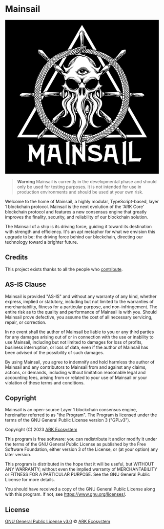 # Mainsail

![Logo](logo.jpeg)

> **Warning**
> Mainsail is currently in the developmental phase and should only be used for testing purposes. It is not intended for use in production environments and should be used at your own risk.

Welcome to the home of Mainsail, a highly modular, TypeScript-based, layer 1 blockchain protocol. Mainsail is the next evolution of the 'ARK Core' blockchain protocol and features a new consensus engine that greatly improves the finality, security, and reliability of our blockchain solution.

The Mainsail of a ship is its driving force, guiding it toward its destination with strength and efficiency. It's an apt metaphor for what we envision this upgrade to be: the driving force behind our blockchain, directing our technology toward a brighter future.

## Credits

This project exists thanks to all the people who [contribute](../../contributors).

## AS-IS Clause

Mainsail is provided "AS-IS" and without any warranty of any kind, whether express, implied or statutory, including but not limited to the warranties of merchantability, fitness for a particular purpose, and non-infringement. The entire risk as to the quality and performance of Mainsail is with you. Should Mainsail prove defective, you assume the cost of all necessary servicing, repair, or correction.

In no event shall the author of Mainsail be liable to you or any third parties for any damages arising out of or in connection with the use or inability to use Mainsail, including but not limited to damages for loss of profits, business interruption, or loss of data, even if the author of Mainsail has been advised of the possibility of such damages.

By using Mainsail, you agree to indemnify and hold harmless the author of Mainsail and any contributors to Mainsail from and against any claims, actions, or demands, including without limitation reasonable legal and accounting fees, arising from or related to your use of Mainsail or your violation of these terms and conditions.

## Copyright

Mainsail is an open-source Layer 1 blockchain consensus engine, hereinafter referred to as "the Program". The Program is licensed under the terms of the GNU General Public License version 3 ("GPLv3").

Copyright (C) 2023 [ARK Ecosystem](<http://arkscic.com/>)

This program is free software: you can redistribute it and/or modify
it under the terms of the GNU General Public License as published by
the Free Software Foundation, either version 3 of the License, or
(at your option) any later version.

This program is distributed in the hope that it will be useful,
but WITHOUT ANY WARRANTY; without even the implied warranty of
MERCHANTABILITY or FITNESS FOR A PARTICULAR PURPOSE. See the
GNU General Public License for more details.

You should have received a copy of the GNU General Public License
along with this program. If not, see <https://www.gnu.org/licenses/>.

## License

[GNU General Public License v3.0](LICENSE) © [ARK Ecosystem](http://arkscic.com/)
